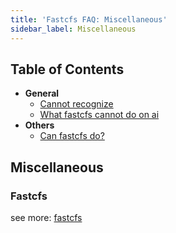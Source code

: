 ```yaml
---
title: 'Fastcfs FAQ: Miscellaneous'
sidebar_label: Miscellaneous
---
```


## Table of Contents

- **General**
  - [Cannot recognize](#11-i-can-not-recognize-with-my-picture)
  - [What fastcfs cannot do on ai](#a)
- **Others**
  - [Can fastcfs do?](#b)

## Miscellaneous

### Fastcfs

see more: [fastcfs](https://github.com/happyfish100/FastCFS)
